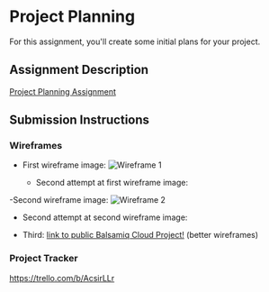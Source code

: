 # Project Planning
For this assignment, you'll create some initial plans for your project.

## Assignment Description
[Project Planning Assignment](https://education.launchcode.org/liftoff/assignments/planning/)

## Submission Instructions

### Wireframes


- First wireframe image:
![Wireframe 1](https://github.com/dluley/liftoff-assignments/20180328_195616.jpg)

  - Second attempt at first wireframe image:

-Second wireframe image:
![Wireframe 2](https://github.com/dluley/liftoff-assignments/20180328_202056.jpg)

  - Second attempt at second wireframe image:
  

- Third:
[link to public Balsamiq Cloud Project!](https://balsamiq.cloud/sg4ck4s/p8htk9n) 
(better wireframes)

### Project Tracker

https://trello.com/b/AcsirLLr